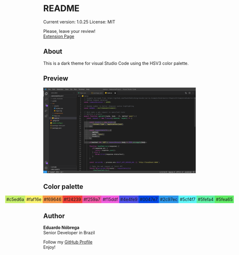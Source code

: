 <style>
  .container {
    display: flex; flex-direction: row
  }
</style>

# README

Current version: 1.0.25
License: MIT

Please, leave your review!
<br />
[Extension Page](https://marketplace.visualstudio.com/items?itemName=EduardoNobrega.enobrega-hsv-theme)

## About

This is a dark theme for visual Studio Code using the HSV3 color palette.

## Preview

<span style="text-align:center"><img src="https://raw.githubusercontent.com/enobrega/enobrega-hsv-theme/main/assets/preview.jpg"/></span>

## Color palette

<span style='display:flex; flex-direction: row; justify-content: center'>
  <span style="padding: 4px; background-color: #c5ed6a" bgcolor="#c5ed6a">#c5ed6a</span>
  <span style="padding: 4px; background-color: #faf16e" bgcolor="#faf16e">#faf16e</span>
  <span style="padding: 4px; background-color: #f69646" bgcolor="#f69646">#f69646</span>
  <span style="padding: 4px; background-color: #f24239" bgcolor="#f24239">#f24239</span>
  <span style="padding: 4px; background-color: #f259a7" bgcolor="#f259a7">#f259a7</span>
  <span style="padding: 4px; background-color: #f15ddf" bgcolor="#f15ddf">#f15ddf</span>
  <span style="padding: 4px; background-color: #4e4fe9" bgcolor="#4e4fe9">#4e4fe9</span>
  <span style="padding: 4px; background-color: #0047e7" bgcolor="#0047e7">#0047e7</span>
  <span style="padding: 4px; background-color: #2c97ec" bgcolor="#2c97ec">#2c97ec</span>
  <span style="padding: 4px; background-color: #5cf4f7" bgcolor="#5cf4f7">#5cf4f7</span>
  <span style="padding: 4px; background-color: #5fefa4" bgcolor="#5fefa4">#5fefa4</span>
  <span style="padding: 4px; background-color: #5fea65" bgcolor="#5fea65">#5fea65</span>
</span>

## Author

**Eduardo Nóbrega**<br/>
Senior Developer in Brazil

Follow my [GitHub Profile](https://github.com/enobrega)
<br />
Enjoy!
